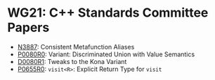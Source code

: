# WG21: C++ Standards Committee Papers

- [N3887]: Consistent Metafunction Aliases
- [P0080R0]: Variant: Discriminated Union with Value Semantics
- [D0080R1]: Tweaks to the Kona Variant
- [P0655R0]: `visit<R>`: Explicit Return Type for `visit`

[N3887]: pdf/N3887.pdf
[P0080R0]: pdf/P0080R0.pdf
[D0080R1]: pdf/D0080R1.pdf
[P0655R0]: pdf/P0655R0.pdf
